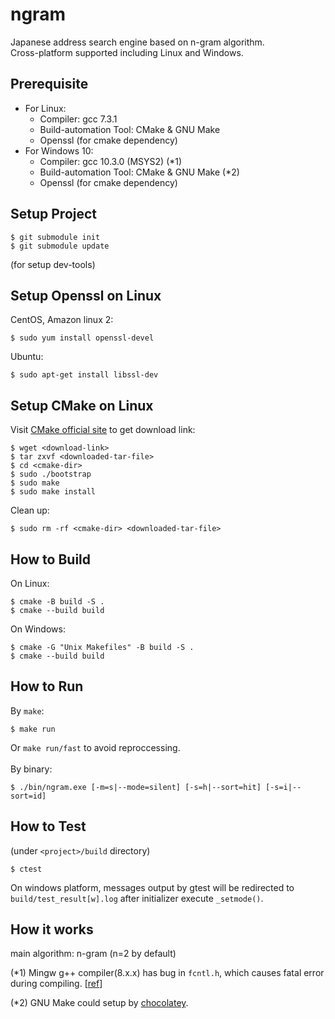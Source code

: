 # ngram
Japanese address search engine based on n-gram algorithm.<br>
Cross-platform supported including Linux and Windows.

## Prerequisite
- For Linux:
  - Compiler: gcc 7.3.1
  - Build-automation Tool: CMake & GNU Make
  - Openssl (for cmake dependency)
- For Windows 10:
  - Compiler: gcc 10.3.0 (MSYS2) (*1)
  - Build-automation Tool: CMake & GNU Make (*2)
  - Openssl (for cmake dependency)

## Setup Project
```
$ git submodule init
$ git submodule update
```
(for setup dev-tools)

## Setup Openssl on Linux
CentOS, Amazon linux 2:
```
$ sudo yum install openssl-devel
```
Ubuntu:
```
$ sudo apt-get install libssl-dev
```

## Setup CMake on Linux
Visit [CMake official site](https://cmake.org/download/) to get download link:
```
$ wget <download-link>
$ tar zxvf <downloaded-tar-file>
$ cd <cmake-dir>
$ sudo ./bootstrap
$ sudo make
$ sudo make install
```
Clean up:
```
$ sudo rm -rf <cmake-dir> <downloaded-tar-file>
```

## How to Build
On Linux:
```
$ cmake -B build -S .
$ cmake --build build
```
On Windows:
```
$ cmake -G "Unix Makefiles" -B build -S .
$ cmake --build build
```

## How to Run
By `make`:
```
$ make run
```
Or `make run/fast` to avoid reproccessing.<br><br>
By binary:
```
$ ./bin/ngram.exe [-m=s|--mode=silent] [-s=h|--sort=hit] [-s=i|--sort=id]
```

## How to Test
(under `<project>/build` directory)
```
$ ctest
```
On windows platform, messages output by gtest will be redirected to `build/test_result[w].log` after initializer execute `_setmode()`.

## How it works
main algorithm: n-gram (n=2 by default)

(*1) Mingw g++ compiler(8.x.x) has bug in `fcntl.h`, which causes fatal error during compiling. [[ref](https://sourceforge.net/p/mingw-w64/bugs/737/)]

(*2) GNU Make could setup by [chocolatey](https://chocolatey.org/install).
